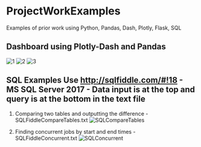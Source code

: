 # ProjectWorkExamples
Examples of prior work using Python, Pandas, Dash, Plotly, Flask, SQL

## Dashboard using Plotly-Dash and Pandas
![1](https://user-images.githubusercontent.com/49729977/111678075-1b459800-87dd-11eb-9be1-7ba600e7cbc7.png)
![2](https://user-images.githubusercontent.com/49729977/111678080-1d0f5b80-87dd-11eb-8792-e2a0bda50381.png)
![3](https://user-images.githubusercontent.com/49729977/111678085-1e408880-87dd-11eb-8399-87d2f92fa28a.png)


## SQL Examples Use http://sqlfiddle.com/#!18 - MS SQL Server 2017 - Data input is at the top and query is at the bottom in the text file

1. Comparing two tables and outputting the difference - SQLFiddleCompareTables.txt
![SQLCompareTables](https://user-images.githubusercontent.com/49729977/116509885-e109f480-a878-11eb-958d-da96d4d08a1c.png)

2. Finding concurrent jobs by start and end times - SQLFiddleConcurrent.txt
![SQLConcurrent](https://user-images.githubusercontent.com/49729977/116509903-ebc48980-a878-11eb-8e09-18f38ce583c0.png)
